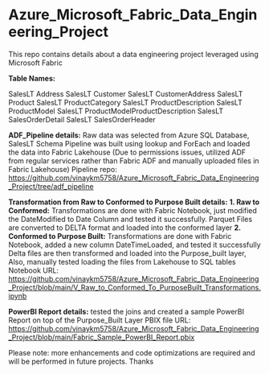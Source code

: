 # Azure_Microsoft_Fabric_Data_Engineering_Project
This repo contains details about a data engineering project leveraged using Microsoft Fabric

**Table Names:**

SalesLT	Address
SalesLT	Customer
SalesLT	CustomerAddress
SalesLT	Product
SalesLT	ProductCategory
SalesLT	ProductDescription
SalesLT	ProductModel
SalesLT	ProductModelProductDescription
SalesLT	SalesOrderDetail
SalesLT	SalesOrderHeader


**ADF_Pipeline details:** 
      Raw data was selected from Azure SQL Database, SalesLT Schema
      Pipeline was built using lookup and ForEach and loaded the data into Fabric Lakehouse (Due to permissions issues, utilized ADF from regular services rather than Fabric ADF and manually uploaded files in Fabric Lakehouse)
Pipeline repo: https://github.com/vinaykm5758/Azure_Microsoft_Fabric_Data_Engineering_Project/tree/adf_pipeline
      
**Transformation from Raw to Conformed to Purpose Built details:**
**1. Raw to Conformed:**
      Transformations are done with Fabric Notebook, just modified the DateModified to Date Column and tested it successfully.
      Parquet Files are converted to DELTA format and loaded into the conformed layer
**2. Conformed to Purpose Built:**
      Transformations are done with Fabric Notebook, added a new column DateTimeLoaded, and tested it successfully
      Delta files are then transformed and loaded into the Purpose_built layer, Also, manually tested loading the files from Lakehouse to SQL tables
Notebook URL: https://github.com/vinaykm5758/Azure_Microsoft_Fabric_Data_Engineering_Project/blob/main/V_Raw_to_Conformed_To_PurposeBuilt_Transformations.ipynb

**PowerBI Report details:** tested the joins and created a sample PowerBI Report on top of the Purpose_Built Layer
PBIX file URL: https://github.com/vinaykm5758/Azure_Microsoft_Fabric_Data_Engineering_Project/blob/main/Fabric_Sample_PowerBI_Report.pbix


Please note: more enhancements and code optimizations are required and will be performed in future projects. Thanks
